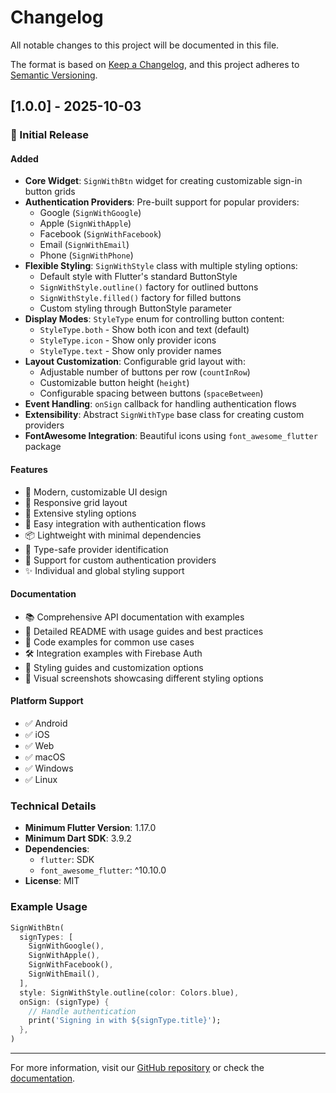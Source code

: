 # Changelog

All notable changes to this project will be documented in this file.

The format is based on [Keep a Changelog](https://keepachangelog.com/en/1.0.0/),
and this project adheres to [Semantic Versioning](https://semver.org/spec/v2.0.0.html).

## [1.0.0] - 2025-10-03

### 🎉 Initial Release

#### Added

- **Core Widget**: `SignWithBtn` widget for creating customizable sign-in button grids
- **Authentication Providers**: Pre-built support for popular providers:
  - Google (`SignWithGoogle`)
  - Apple (`SignWithApple`)
  - Facebook (`SignWithFacebook`)
  - Email (`SignWithEmail`)
  - Phone (`SignWithPhone`)
- **Flexible Styling**: `SignWithStyle` class with multiple styling options:
  - Default style with Flutter's standard ButtonStyle
  - `SignWithStyle.outline()` factory for outlined buttons
  - `SignWithStyle.filled()` factory for filled buttons
  - Custom styling through ButtonStyle parameter
- **Display Modes**: `StyleType` enum for controlling button content:
  - `StyleType.both` - Show both icon and text (default)
  - `StyleType.icon` - Show only provider icons
  - `StyleType.text` - Show only provider names
- **Layout Customization**: Configurable grid layout with:
  - Adjustable number of buttons per row (`countInRow`)
  - Customizable button height (`height`)
  - Configurable spacing between buttons (`spaceBetween`)
- **Event Handling**: `onSign` callback for handling authentication flows
- **Extensibility**: Abstract `SignWithType` base class for creating custom providers
- **FontAwesome Integration**: Beautiful icons using `font_awesome_flutter` package

#### Features

- 🎨 Modern, customizable UI design
- 📱 Responsive grid layout
- 🔧 Extensive styling options
- 🚀 Easy integration with authentication flows
- 📦 Lightweight with minimal dependencies
- 🎯 Type-safe provider identification
- 🎪 Support for custom authentication providers
- ✨ Individual and global styling support

#### Documentation

- 📚 Comprehensive API documentation with examples
- 📖 Detailed README with usage guides and best practices
- 🎯 Code examples for common use cases
- 🛠️ Integration examples with Firebase Auth
- 🎨 Styling guides and customization options
- 📸 Visual screenshots showcasing different styling options

#### Platform Support

- ✅ Android
- ✅ iOS
- ✅ Web
- ✅ macOS
- ✅ Windows
- ✅ Linux

### Technical Details

- **Minimum Flutter Version**: 1.17.0
- **Minimum Dart SDK**: 3.9.2
- **Dependencies**:
  - `flutter`: SDK
  - `font_awesome_flutter`: ^10.10.0
- **License**: MIT

### Example Usage

```dart
SignWithBtn(
  signTypes: [
    SignWithGoogle(),
    SignWithApple(),
    SignWithFacebook(),
    SignWithEmail(),
  ],
  style: SignWithStyle.outline(color: Colors.blue),
  onSign: (signType) {
    // Handle authentication
    print('Signing in with ${signType.title}');
  },
)
```

---

For more information, visit our [GitHub repository](https://github.com/mohamedmaher-dev/sign_with_btn) or check the [documentation](https://pub.dev/packages/sign_with_btn).
